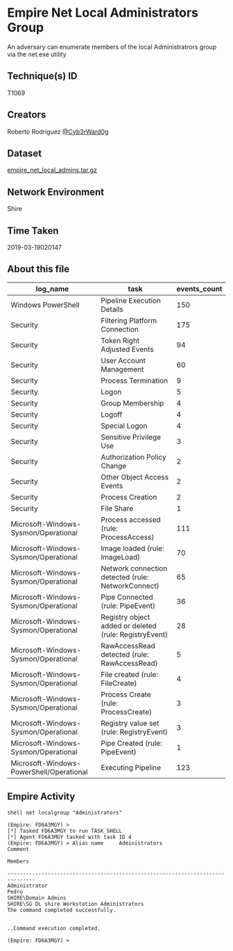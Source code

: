 
# Empire Net Local Administrators Group

An adversary can enumerate members of the local Administratrors group via the net.exe utility

## Technique(s) ID

T1069

## Creators

Roberto Rodriguez [@Cyb3rWard0g](https://twitter.com/Cyb3rWard0g)

## Dataset

[empire_net_local_admins.tar.gz](./empire_net_local_admins.tar.gz)

## Network Environment

Shire

## Time Taken

2019-03-19020147

## About this file

| log_name                                 | task                                                   |   events_count  |
|------------------------------------------|--------------------------------------------------------|-----------------|
| Windows PowerShell                       | Pipeline Execution Details                             |             150 |
| Security                                 | Filtering Platform Connection                          |             175 |
| Security                                 | Token Right Adjusted Events                            |              94 |
| Security                                 | User Account Management                                |              60 |
| Security                                 | Process Termination                                    |               9 |
| Security                                 | Logon                                                  |               5 |
| Security                                 | Group Membership                                       |               4 |
| Security                                 | Logoff                                                 |               4 |
| Security                                 | Special Logon                                          |               4 |
| Security                                 | Sensitive Privilege Use                                |               3 |
| Security                                 | Authorization Policy Change                            |               2 |
| Security                                 | Other Object Access Events                             |               2 |
| Security                                 | Process Creation                                       |               2 |
| Security                                 | File Share                                             |               1 |
| Microsoft-Windows-Sysmon/Operational     | Process accessed (rule: ProcessAccess)                 |             111 |
| Microsoft-Windows-Sysmon/Operational     | Image loaded (rule: ImageLoad)                         |              70 |
| Microsoft-Windows-Sysmon/Operational     | Network connection detected (rule: NetworkConnect)     |              65 |
| Microsoft-Windows-Sysmon/Operational     | Pipe Connected (rule: PipeEvent)                       |              36 |
| Microsoft-Windows-Sysmon/Operational     | Registry object added or deleted (rule: RegistryEvent) |              28 |
| Microsoft-Windows-Sysmon/Operational     | RawAccessRead detected (rule: RawAccessRead)           |               5 |
| Microsoft-Windows-Sysmon/Operational     | File created (rule: FileCreate)                        |               4 |
| Microsoft-Windows-Sysmon/Operational     | Process Create (rule: ProcessCreate)                   |               3 |
| Microsoft-Windows-Sysmon/Operational     | Registry value set (rule: RegistryEvent)               |               3 |
| Microsoft-Windows-Sysmon/Operational     | Pipe Created (rule: PipeEvent)                         |               1 |
| Microsoft-Windows-PowerShell/Operational | Executing Pipeline                                     |             123 |

## Empire Activity

```
shell net localgroup "Administrators"
```

```
(Empire: FD6A3MGY) >   
[*] Tasked FD6A3MGY to run TASK_SHELL
[*] Agent FD6A3MGY tasked with task ID 4
(Empire: FD6A3MGY) > Alias name     Administrators
Comment        

Members

-------------------------------------------------------------------------------
Administrator
Pedro
SHIRE\Domain Admins
SHIRE\SG DL shire Workstation Administrators
The command completed successfully.


..Command execution completed.

(Empire: FD6A3MGY) >
```